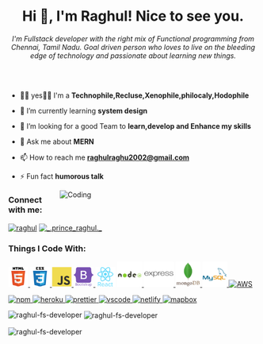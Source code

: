 <h1 align="center">Hi 👋, I'm Raghul! Nice to see you.</h1>
<h6 align="center">I'm Fullstack developer with the right mix of Functional programming from Chennai, Tamil Nadu. Goal driven person who loves to live on the bleeding edge of technology and passionate about learning new things.</h6><br/>

- 👨‍💻 yes🙋‍♂️ I'm a **Technophile,Recluse,Xenophile,philocaly,Hodophile**

- 🌱 I’m currently learning **system design**

- 🤝 I’m looking for a good Team to **learn,develop and Enhance my skills**

- 💬 Ask me about **MERN**

- 📫 How to reach me **raghulraghu2002@gmail.com**

- ⚡ Fun fact **humorous talk**

<img align="right" alt="Coding" width="400" src="https://c.tenor.com/NOYF3f82b_gAAAAC/programmer.gif"/>
<h3 align="left">Connect with me:</h3>
<p align="left">
<a href="https://linkedin.com/in/raghul" target="blank"><img align="center" src="https://raw.githubusercontent.com/rahuldkjain/github-profile-readme-generator/master/src/images/icons/Social/linked-in-alt.svg" alt="raghul" height="30" width="40" /></a>
<a href="https://instagram.com/_.prince_raghul._" target="blank"><img align="center" src="https://raw.githubusercontent.com/rahuldkjain/github-profile-readme-generator/master/src/images/icons/Social/instagram.svg" alt="_.prince_raghul._" height="30" width="40" /></a>
</p>

<h3 align="left">Things I Code With:</h3>
<p align="left"> <a href="https://www.w3.org/html/" target="_blank" rel="noreferrer"> <img src="https://raw.githubusercontent.com/devicons/devicon/master/icons/html5/html5-original-wordmark.svg" alt="html5" width="40" height="40"/> </a> <a href="https://www.w3schools.com/css/" target="_blank" rel="noreferrer"> <img src="https://raw.githubusercontent.com/devicons/devicon/master/icons/css3/css3-original-wordmark.svg" alt="css3" width="40" height="40"/> </a>  <a href="https://developer.mozilla.org/en-US/docs/Web/JavaScript" target="_blank" rel="noreferrer"> <img src="https://raw.githubusercontent.com/devicons/devicon/master/icons/javascript/javascript-original.svg" alt="javascript" width="40" height="40"/> </a> <a href="https://getbootstrap.com" target="_blank" rel="noreferrer"> <img src="https://raw.githubusercontent.com/devicons/devicon/master/icons/bootstrap/bootstrap-plain-wordmark.svg" alt="bootstrap" width="40" height="40"/> </a>  <img src="https://raw.githubusercontent.com/devicons/devicon/master/icons/react/react-original-wordmark.svg" alt="react" width="40" height="40"/> </a> <a href="https://nodejs.org" target="_blank" rel="noreferrer"> <img src="https://raw.githubusercontent.com/devicons/devicon/master/icons/nodejs/nodejs-original-wordmark.svg" alt="nodejs" width="50" height="50"/> </a>                   <a href="https://expressjs.com" target="_blank" rel="noreferrer"> <img src="https://raw.githubusercontent.com/devicons/devicon/master/icons/express/express-original-wordmark.svg" alt="express" width="60" height="50"/> </a>  <a href="https://www.mongodb.com/" target="_blank" rel="noreferrer"> <img src="https://raw.githubusercontent.com/devicons/devicon/master/icons/mongodb/mongodb-original-wordmark.svg" alt="mongodb" width="50" height="50"/> </a> <a href="https://www.mysql.com/" target="_blank" rel="noreferrer"> <img src="https://raw.githubusercontent.com/devicons/devicon/master/icons/mysql/mysql-original-wordmark.svg" alt="mysql" width="50" height="50"/> </a>  <a href="https://reactjs.org/" target="_blank" rel="noreferrer"><img  src="https://profilinator.rishav.dev/skills-assets/amazonwebservices-original-wordmark.svg" alt="AWS"  width="50" height="50" />
 
 
 <a href="https:/npm" target="_blank" rel="noreferrer"> <img src="https://encrypted-tbn0.gstatic.com/images?q=tbn:ANd9GcS03eov3dPvBiSzmN93F76_spW-X7yi9JQrWw&usqp=CAU" alt="npm"  width="50" height="50"/> </a> 
 <a href="https://dashboard.heroku.com/login" target="_blank" rel="noreferrer"> <img src="https://raw.githubusercontent.com/heroku/favicon/master/favicon.iconset/icon_32x32.png" alt="heroku" width="40" height="40"/> </a><a href="https:/prettier" target="_blank" rel="noreferrer"> <img src="https://camo.githubusercontent.com/81ead5bb324aa1fda40ca50d59979442f87c1d559bfad2018ed02c8a0b9c1f40/68747470733a2f2f756e706b672e636f6d2f70726574746965722d6c6f676f40312e302e332f696d616765732f70726574746965722d62616e6e65722d6c696768742e737667" alt="prettier" width="100" height="40"/> </a> 
<a href="https://code.visualstudio.com//" target="_blank" rel="noreferrer"> <img src="https://upload.wikimedia.org/wikipedia/commons/thumb/9/9a/Visual_Studio_Code_1.35_icon.svg/2048px-Visual_Studio_Code_1.35_icon.svg.png" alt="vscode" width="40" height="40"/> </a><a href="https://www.netlify.com/" target="_blank" rel="noreferrer"> <img src="https://media-exp1.licdn.com/dms/image/C560BAQG8HTJEoqPI4Q/company-logo_200_200/0/1625843974996?e=2147483647&v=beta&t=RQDR1wTqh58_gQHAek18bHIDmtRvg8G7lmYX0hL3tXU" alt="netlify" width="40" height="40"/> </a> <a href="https://www.mapbox.com/" target="_blank" rel="noreferrer"> <img src="https://assets.website-files.com/5d3ef00c73102c436bc83996/5d3ef00c73102c893bc83a28_logo-regular.png" alt="mapbox" width="80" height="40"/> </a>    </p>





<p><img align="left" src="https://github-readme-stats.vercel.app/api/top-langs?username=raghul-fs-developer&show_icons=true&locale=en&layout=compact" alt="raghul-fs-developer" /></p>

<p>&nbsp;<img align="center" src="https://github-readme-stats.vercel.app/api?username=raghul-fs-developer&show_icons=true&locale=en" alt="raghul-fs-developer" /></p>

<p><img align="center" src="https://github-readme-streak-stats.herokuapp.com/?user=raghul-fs-developer&" alt="raghul-fs-developer" /></p>


 
